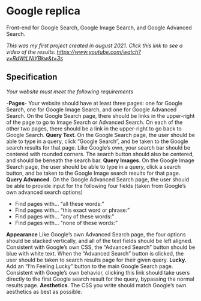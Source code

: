 # Google replica

Front-end for Google Search, Google Image Search, and Google Advanced Search.


*This was my first project created in august 2021. Click this link to see a video of the results: https://www.youtube.com/watch?v=RdWtLNlYBkw&t=3s*

## Specification

*Your website must meet the following requirements*

-**Pages**- Your website should have at least three pages: one for Google Search, one for Google Image Search, and one for Google Advanced Search.
On the Google Search page, there should be links in the upper-right of the page to go to Image Search or Advanced Search. On each of the other two pages, there should be a link in the upper-right to go back to Google Search.
**Query Text**. On the Google Search page, the user should be able to type in a query, click “Google Search”, and be taken to the Google search results for that page.
Like Google’s own, your search bar should be centered with rounded corners. The search button should also be centered, and should be beneath the search bar.
**Query Images**. On the Google Image Search page, the user should be able to type in a query, click a search button, and be taken to the Google Image search results for that page.
**Query Advanced**. On the Google Advanced Search page, the user should be able to provide input for the following four fields (taken from Google’s own advanced search options)
- Find pages with… “all these words:”
- Find pages with… “this exact word or phrase:”
- Find pages with… “any of these words:”
- Find pages with… “none of these words:”

**Appearance** Like Google’s own Advanced Search page, the four options should be stacked vertically, and all of the text fields should be left aligned.
Consistent with Google’s own CSS, the “Advanced Search” button should be blue with white text. When the “Advanced Search” button is clicked, the user should be taken to search results page for their given query.
**Lucky.** Add an “I’m Feeling Lucky” button to the main Google Search page. Consistent with Google’s own behavior, clicking this link should take users directly to the first Google search result for the query, bypassing the normal results page.
**Aesthetics**. The CSS you write should match Google’s own aesthetics as best as possible.
